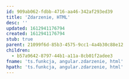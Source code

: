 ```yaml
---
id: 909ab062-fdbb-4716-aa46-342af293ed39
title: 'Zdarzenie, HTML'
desc: ''
updated: 1612941176794
created: 1612941176794
stub: true
parent: 21099f6d-85b3-4575-9cc1-4a4b30c88e12
children:
  - b57a9642-8797-44b1-a11a-8cb01f2adee3
fname: 'ts.funkcja, angular.zdarzenie, html'
hpath: 'ts.funkcja, angular.zdarzenie, html'
---
```



